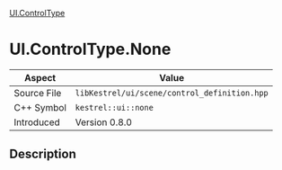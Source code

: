 [UI.ControlType](index)
# UI.ControlType.None
| Aspect | Value |
| --- | --- |
| Source File | `libKestrel/ui/scene/control_definition.hpp` |
| C++ Symbol | `kestrel::ui::none` |
| Introduced | Version 0.8.0 |
## Description

